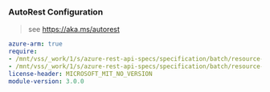 ### AutoRest Configuration

> see https://aka.ms/autorest

``` yaml
azure-arm: true
require:
- /mnt/vss/_work/1/s/azure-rest-api-specs/specification/batch/resource-manager/readme.md
- /mnt/vss/_work/1/s/azure-rest-api-specs/specification/batch/resource-manager/readme.go.md
license-header: MICROSOFT_MIT_NO_VERSION
module-version: 3.0.0
```